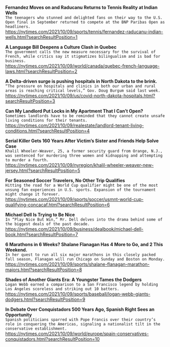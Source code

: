 **Fernandez Moves on and Raducanu Returns to Tennis Reality at Indian Wells**\
`The teenagers who stunned and delighted fans on their way to the U.S. Open final in September returned to compete at the BNP Paribas Open as headliners.`\
https://nytimes.com/2021/10/09/sports/tennis/fernandez-raducanu-indian-wells.html?searchResultPosition=1

**A Language Bill Deepens a Culture Clash in Quebec**\
`The government calls the new measure necessary for the survival of French, while critics say it stigmatizes bilingualism and is bad for business.`\
https://nytimes.com/2021/10/09/world/canada/quebec-french-language-laws.html?searchResultPosition=2

**A Delta-driven surge is pushing hospitals in North Dakota to the brink.**\
`“The pressure on hospitals and clinics in both our urban and rural areas is reaching critical levels,” Gov. Doug Burgum said last week.`\
https://nytimes.com/2021/10/09/us/covid-north-dakota-hospitals.html?searchResultPosition=3

**Can My Landlord Put Locks in My Apartment That I Can’t Open?**\
`Sometimes landlords have to be reminded that they cannot create unsafe living conditions for their tenants.`\
https://nytimes.com/2021/10/09/realestate/landlord-tenant-living-conditions.html?searchResultPosition=4

**Serial Killer Gets 160 Years After Victim’s Sister and Friends Help Solve Case**\
`Khalil Wheeler-Weaver, 25, a former security guard from Orange, N.J., was sentenced for murdering three women and kidnapping and attempting to murder a fourth.`\
https://nytimes.com/2021/10/09/nyregion/khalil-wheeler-weaver-new-jersey.html?searchResultPosition=5

**For Seasoned Soccer Travelers, No Other Trip Qualifies**\
`Hitting the road for a World Cup qualifier might be one of the most unsung fan experiences in U.S. sports. Expansion of the tournament might change it forever.`\
https://nytimes.com/2021/10/09/sports/soccer/usmnt-world-cup-qualifying-concacaf.html?searchResultPosition=6

**Michael Dell Is Trying to Be Nice**\
`In “Play Nice But Win,” Mr. Dell delves into the drama behind some of the biggest deals of the past decade.`\
https://nytimes.com/2021/10/09/business/dealbook/michael-dell-book.html?searchResultPosition=7

**6 Marathons in 6 Weeks? Shalane Flanagan Has 4 More to Go, and 2 This Weekend.**\
`In her quest to run all six major marathons in this closely packed fall season, Flanagan will run Chicago on Sunday and Boston on Monday.`\
https://nytimes.com/2021/10/09/sports/shalane-flanagan-marathon-majors.html?searchResultPosition=8

**Shades of Another Giants Era: A Youngster Tames the Dodgers**\
`Logan Webb earned a comparison to a San Francisco legend by holding Los Angeles scoreless and striking out 10 batters.`\
https://nytimes.com/2021/10/09/sports/baseball/logan-webb-giants-dodgers.html?searchResultPosition=9

**In Debate Over Conquistadors 500 Years Ago, Spanish Right Sees an Opportunity**\
`Spanish politicians sparred with Pope Francis over their country’s role in conquering the Americas, signaling a nationalist tilt in the conservative establishment.`\
https://nytimes.com/2021/10/09/world/europe/spain-conservatives-conquistadors.html?searchResultPosition=10

